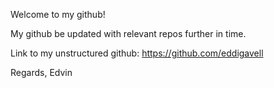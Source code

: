 Welcome to my github!

My github be updated with relevant repos further in time.

Link to my unstructured github: https://github.com/eddigavell

Regards, Edvin

<!---
edvingavell/edvingavell is a ✨ special ✨ repository because its `README.md` (this file) appears on your GitHub profile.
You can click the Preview link to take a look at your changes.
--->
